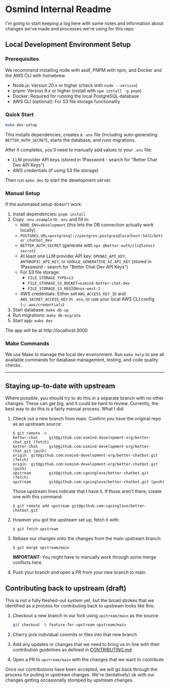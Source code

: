 # Osmind Internal Readme

I'm going to start keeping a log here with some notes and information about changes we've made and processes we're using for this repo

## Local Development Environment Setup

### Prerequisites

We recommend installing node with asdf, PNPM with npm, and Docker and the AWS CLI with homebrew.

- Node.js: Version 20.x or higher (check with `node --version`)
- pnpm: Version 9.x or higher (install with `npm install -g pnpm`)
- Docker: Required for running the local PostgreSQL database
- AWS CLI (optional): For S3 file storage functionality

### Quick Start

```bash
make dev-setup
```

This installs dependencies, creates a `.env` file (including auto-generating `BETTER_AUTH_SECRET`), starts the database, and runs migrations.

After it completes, you'll need to manually add values to your `.env` file:

- LLM provider API keys (stored in 1Password - search for "Better Chat Dev API Keys")
- AWS credentials (if using S3 file storage)

Then run `make dev` to start the development server.

### Manual Setup

If the automated setup doesn't work:

1. Install dependencies: `pnpm install`
2. Copy `.env.example` to `.env` and fill in:
   - `NODE_ENV=development` (this lets the DB connection actually work locally)
   - `POSTGRES_URL=postgresql://postgres:postgres@localhost:5432/better_chatbot_dev`
   - `BETTER_AUTH_SECRET` (generate with `npx @better-auth/cli@latest secret`)
   - At least one LLM provider API key: `OPENAI_API_KEY`, `ANTHROPIC_API_KEY`, or `GOOGLE_GENERATIVE_AI_API_KEY` (stored in 1Password - search for "Better Chat Dev API Keys")
   - For S3 file storage:
     - `FILE_STORAGE_TYPE=s3`
     - `FILE_STORAGE_S3_BUCKET=osmind-better-chat-dev`
     - `FILE_STORAGE_S3_REGION=us-west-2`
   - AWS credentials: Either set `AWS_ACCESS_KEY_ID` and `AWS_SECRET_ACCESS_KEY` in `.env`, or use your local AWS CLI config (`~/.aws/credentials`)
3. Start database: `make db-up`
4. Run migrations: `make db-migrate`
5. Start app: `make dev`

The app will be at http://localhost:3000

### Make Commands

We use Make to manage the local dev environment. Run `make help` to see all available commands for database management, testing, and code quality checks.

---

## Staying up-to-date with upstream

Where possible, you should try to do this in a separate branch with no other changes. These can get big, and it could be hard to review. Currently, the best way to do this is a fairly manual process. What I did:

1. Check out a new branch from main. Confirm you have the original repo as an upstream source:

   ```
   $ git remote -v
   better-chat     git@github.com:osmind-development-org/better-chat.git (fetch)
   better-chat     git@github.com:osmind-development-org/better-chat.git (push)
   origin  git@github.com:osmind-development-org/better-chatbot.git (fetch)
   origin  git@github.com:osmind-development-org/better-chatbot.git (push)
   upstream        git@github.com:cgoinglove/better-chatbot.git (fetch)
   upstream        git@github.com:cgoinglove/better-chatbot.git (push)
   ```

   Those upstream lines indicate that I have it. If those aren't there, create one with this command:

   ```
   $ git remote add upstream git@github.com:cgoinglove/better-chatbot.git
   ```

2. However you got the upstream set up, fetch it with:

   ```
   $ git fetch upstream
   ```

3. Rebase our changes onto the changes from the main upstream branch:

   ```
   $ git merge upstream/main
   ```

   **IMPORTANT:** You might have to manually work through some merge conflicts here.

4. Push your branch and open a PR from your new branch to main.

## Contributing back to upstream (draft)

This is not a fully fleshed-out system yet, but the broad strokes that we identified as a process for contributing back to upstream looks like this:

1. Checkout a new branch in our fork using `upstream/main` as the source:

   ```bash
   git checkout -b feature-for-upstream upstream/main
   ```

1. Cherry pick individual commits or files into that new branch
1. Add any updates or changes that we need to bring us in-line with their contribution guidelines as defined in [CONTRIBUTING.md](./CONTRIBUTING.md)
1. Open a PR to `upstream/main` with the changes that we want to contribute

Once our contributions have been accepted, we will go back through the process for pulling in upstream changes. We're (tentatively) ok with our changes getting occasionally stomped by upstream changes.
